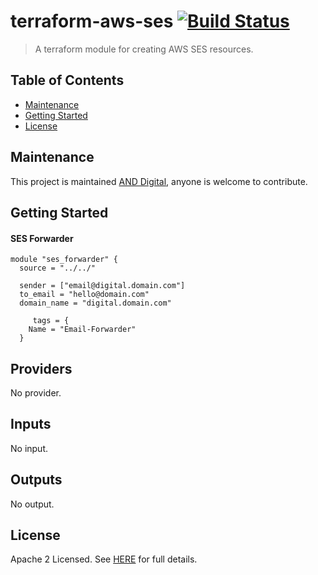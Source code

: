 # terraform-aws-ses [![Build Status](https://github.com/and-digital/terraform-aws-ses/workflows/build/badge.svg)](https://github.com/and-digital/terraform-aws-ses/actions)

> A terraform module for creating AWS SES resources.

## Table of Contents

- [Maintenance](#maintenance)
- [Getting Started](#getting-started)
- [License](#license)

## Maintenance

This project is maintained [AND Digital](https://github.com/and-digital), anyone is welcome to contribute.

## Getting Started

#### SES Forwarder

```
module "ses_forwarder" {
  source = "../../"

  sender = ["email@digital.domain.com"]
  to_email = "hello@domain.com"
  domain_name = "digital.domain.com"
  
     tags = {
    Name = "Email-Forwarder"
  }

```

<!--- BEGIN_TF_DOCS --->
## Providers

No provider.

## Inputs

No input.

## Outputs

No output.
<!--- END_TF_DOCS --->

## License

Apache 2 Licensed. See [HERE](https://github.com/and-digital/terraform-aws-ses/tree/master/LICENSE) for full details.
